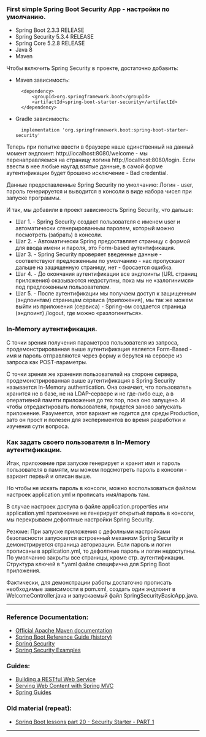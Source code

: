### First simple Spring Boot Security App - настройки по умолчанию.

- Spring Boot 2.3.3 RELEASE
- Spring Security 5.3.4 RELEASE
- Spring Core 5.2.8 RELEASE
- Java 8
- Maven

Чтобы включить Spring Security в проекте, достаточно добавить:
- Maven зависимость:
  
        <dependency>
            <groupId>org.springframework.boot</groupId>
            <artifactId>spring-boot-starter-security</artifactId>
        </dependency>

- Gradle зависимость:

        implementation 'org.springframework.boot:spring-boot-starter-security'

Теперь при попытке ввести в браузере наше единственный на данный момент эндпоинт: http://localhost:8080/welcome - 
мы перенаправляемся на страницу логина http://localhost:8080/login. Если ввести в нее любые наугад взятые данные, 
в самой форме аутентификации будет брошено исключение - Bad credential.

Данные предоставленные Spring Security по умолчанию: Логин - user, пароль генерируется и выводится в консоли в виде 
набора чисел при запуске программы.

И так, мы добавили в проект зависимость Spring Security, что дальше:

- Шаг 1. - Spring Security создает пользователя с именем user и автоматически сгенерированным паролем, который можно посмотреть (забрать) в консоли.
- Шаг 2. - Автоматически Spring предоставляет страницу с формой для ввода имени и пароля, это Form-based аутентификация.
- Шаг 3. - Spring Security проверяет введенные данные - соответствуют предложенным по умолчанию - нас пропускают дальше на защищенную страницу, нет - бросается ошибка.
- Шаг 4. - До окончания аутентификации все эндпоинты (URL страниц приложения) оказываются недоступны, пока мы не «залогинимся» под предложенным пользователем.
- Шаг 5. - После аутентификации мы получаем доступ к защищенным (эндпоинтам) страницам сервиса (приложения), мы так же можем выйти из приложения (сервиса) - Spring-ом создается страница (эндпоинт) /logout, где можно «разлогиниться».

### In-Memory аутентификация.

С точки зрения получения параметров пользователя из запроса, продемонстрированная выше аутентификация является Form-Based - 
имя и пароль отправляются через форму и берутся на сервере из запроса как POST-параметры.

С точки зрения же хранения пользователей на стороне сервера, продемонстрированная выше аутентификация в Spring Security 
называется In-Memory authentication. Она означает, что пользователь хранится не в базе, не на LDAP-сервере и не где-либо 
еще, а в оперативной памяти приложения до тех пор, пока оно запущено. И чтобы отредактировать пользователя, придется 
заново запускать приложение. Разумеется, этот вариант не годится для среды Production, зато он прост и полезен для 
экспериментов во время разработки и изучения сути вопроса.

### Как задать своего пользователя в In-Memory аутентификации.

Итак, приложение при запуске генерирует и хранит имя и пароль пользователя в памяти, мы можем подсмотреть пароль в 
консоли - вариант первый и описан выше.

Но чтобы не искать пароль в консоли, можно воспользоваться файлом настроек application.yml и прописать имя/пароль там.

В случае настроек доступа в файле application.properties или application.yml приложение не генерирует открытый пароль в консоли,
мы перекрываем дефолтные настройки Spring Security.

Резюме: При запуске приложения с дефолными настройками безопасности запускается встроенный механизм Spring Security и 
демонстрируется страница авторизации. Если пароль и логин прописаны в application.yml, то дефолтные пароль и логин недоступны. 
По умолчанию закрыты все страницы, кроме стр. аутентификации. Структура ключей в *.yaml файле специфична для Spring Boot 
приложения. 

Фактически, для демонстрации работы достаточно прописать необходимые зависимости в pom.xml, создать один эндпоинт в 
WelcomeController.java и запускаемый файл SpringSecurityBasicApp.java.
________________________________________________________________________________________________________________________
### Reference Documentation:

* [Official Apache Maven documentation](https://maven.apache.org/guides/index.html)
* [Spring Boot Reference Guide (history)](https://docs.spring.io/spring-boot/docs/)
* [Spring Security](https://spring.io/projects/spring-security)
* [Spring Security Examples](https://spring.io/projects/spring-security#samples)

### Guides:

* [Building a RESTful Web Service](https://spring.io/guides/gs/rest-service/)
* [Serving Web Content with Spring MVC](https://spring.io/guides/gs/serving-web-content/)
* [Spring Guides](https://spring.io/guides)

### Old material (repeat):

* [Spring Boot lessons part 20 - Security Starter - PART 1](https://github.com/JcoderPaul/Spring_Framework_Lessons/tree/master/Spring_part_20)
________________________________________________________________________________________________________________________

